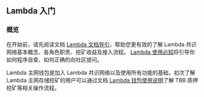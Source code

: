 ## Lambda 入门 

### 概览 

在开始前，请先阅读文档 [Lambda 文档导引](https://talk.lambdastorage.com/t/topic/511)，帮助您更有效的了解 Lambda 共识网络基本概念、各角色职责、挖矿收益及接入流程。 [Lambda 使用必知](http://docs.lambdastorage.com/must-known-cn/)将引导你如何程序自查、如何正确的向社区提问。 

Lambda 主网钱包是加入 Lambda 共识网络以及使用所有功能的基础，初次了解 Lambda 主网存储挖矿的用户可以通过文档 [Lambda 钱包使用说明](http://docs.lambdastorage.com/Lambda-Wallet-Guide/)了解 TBB 质押挖矿等相关操作流程。

